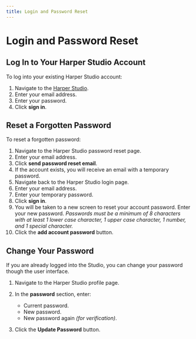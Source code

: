 ```yaml
---
title: Login and Password Reset
---
```


# Login and Password Reset

## Log In to Your Harper Studio Account

To log into your existing Harper Studio account:

1. Navigate to the [Harper Studio](https://studio.harperdb.io/).
1. Enter your email address.
1. Enter your password.
1. Click **sign in**.

## Reset a Forgotten Password

To reset a forgotten password:

1. Navigate to the Harper Studio password reset page.
1. Enter your email address.
1. Click **send password reset email**.
1. If the account exists, you will receive an email with a temporary password.
1. Navigate back to the Harper Studio login page.
1. Enter your email address.
1. Enter your temporary password.
1. Click **sign in**.
1. You will be taken to a new screen to reset your account password. Enter your new password.
   _Passwords must be a minimum of 8 characters with at least 1 lower case character, 1 upper case character, 1 number, and 1 special character._
1. Click the **add account password** button.

## Change Your Password

If you are already logged into the Studio, you can change your password though the user interface.

1. Navigate to the Harper Studio profile page.
1. In the **password** section, enter:
   - Current password.
   - New password.
   - New password again _(for verification)_.

1. Click the **Update Password** button.
